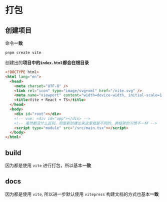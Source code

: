 # 打包

## 创建项目

命令**一致**

```pnpm
pnpm create vite
```

创建出的**项目中的`index.html`都会在根目录**

```html
<!DOCTYPE html>
<html lang="en">
  <head>
    <meta charset="UTF-8" />
    <link rel="icon" type="image/svg+xml" href="/vite.svg" />
    <meta name="viewport" content="width=device-width, initial-scale=1.0" />
    <title>Vite + React + TS</title>
  </head>
  <body>
    <div id="root"></div>
    <!-- vue: <div id="app"></div> -->
    <!-- 虽然都没什么区别，但是新创建出来这里就是不同的，两框架的习惯不一样 -->
    <script type="module" src="/src/main.tsx"></script>
  </body>
</html>
```

## build

因为都是使用 `vite` 进行打包，所以基本**一致**

## docs

因为都是使用 `vite`, 所以进一步默认使用 `vitepress` 构建文档的方式也基本**一致**

